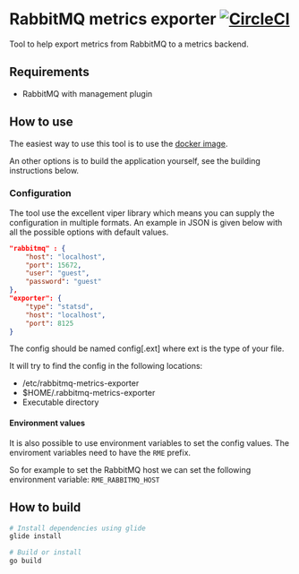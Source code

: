 # RabbitMQ metrics exporter [![CircleCI](https://circleci.com/gh/MaikelH/rabbitmq-metrics-exporter.svg?style=svg)](https://circleci.com/gh/MaikelH/rabbitmq-metrics-exporter)

Tool to help export metrics from RabbitMQ to a metrics backend.

## Requirements

 - RabbitMQ with management plugin

## How to use

The easiest way to use this tool is to use the [docker image](https://hub.docker.com/r/maikelh/rabbitmq-metrics-exporter/).

An other options is to build the application yourself, see the building instructions below.

### Configuration

The tool use the excellent viper library which means you can supply the configuration in multiple formats. An example in
JSON is given below with all the possible options with default values.

```json
"rabbitmq" : {
    "host": "localhost",
    "port": 15672,
    "user": "guest",
    "password": "guest"
},
"exporter": {
    "type": "statsd",
    "host": "localhost",
    "port": 8125
}
```

The config should be named config[.ext] where ext is the type of your file.

It will try to find the config in the following locations:

- /etc/rabbitmq-metrics-exporter
- $HOME/.rabbitmq-metrics-exporter
- Executable directory

#### Environment values

It is also possible to use environment variables to set the config values. The enviroment variables need to have the `RME`
prefix.

So for example to set the RabbitMQ host we can set the following environment variable: `RME_RABBITMQ_HOST`


## How to build
```bash
# Install dependencies using glide
glide install

# Build or install
go build
```

